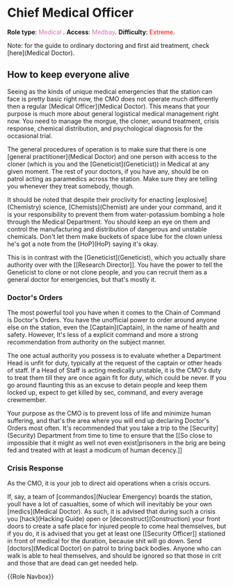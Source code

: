 # Chief Medical Officer

**Role type**: <font color= "#d673b2">Medical</font> . **Access**: <font color="#d673b2">Medbay</font>. **Difficulty**: <font color="Red">Extreme</font>.



Note: for the guide to ordinary doctoring and first aid treatment, check \[here](Medical Doctor).



## How to keep everyone alive


Seeing as the kinds of unique medical emergencies that the station can face is pretty basic right now, the CMO does not operate much differently then a regular \[Medical Officer](Medical Doctor). This means that your purpose is much more about general logistical medical management right now. You need to manage the morgue, the cloner, wound treatment, crisis response, chemical distribution, and psychological diagnosis for the occasional trial. 


The general procedures of operation is to make sure that there is one \[general practitioner](Medical Doctor) and one person with access to the cloner (which is you and the \[Geneticist](Geneticist)) in Medical at any given moment. The rest of your doctors, if you have any, should be on patrol acting as paramedics across the station. Make sure they are telling you whenever they treat somebody, though.

It should be noted that despite their proclivity for enacting \[explosive](Chemistry) science, \[Chemists](Chemist) are under your command, and it is your responsibility to prevent them from water-potassium bombing a hole through the Medical Department. You should keep an eye on them and control the manufacturing and distribution of dangerous and unstable chemicals. Don't let them make buckets of space lube for the clown unless he's got a note from the \[HoP](HoP) saying it's okay.

This is in contrast with the \[Geneticist](Geneticist), which you actually share authority over with the [[Research Director]]. You have the power to tell the Geneticist to clone or not clone people, and you can recruit them as a general doctor for emergencies, but that's mostly it.


### Doctor's Orders


The most powerful tool you have when it comes to the Chain of Command is Doctor's Orders. You have the unofficial power to order around anyone else on the station, even the \[Captain](Captain), in the name of health and safety. However, It's less of a explicit command and more a strong recommendation from authority on the subject manner.

The one actual authority you possess is to evaluate whether a Department Head is unfit for duty, typically at the request of the captain or other heads of staff. If a Head of Staff is acting medically unstable, it is the CMO's duty to treat them till they are once again fit for duty, which could be never. If you go around flaunting this as an excuse to detain people and keep them locked up, expect to get killed by sec, command, and every average crewmember.

Your purpose as the CMO is to prevent loss of life and minimize human suffering, and that's the area where you will end up declaring Doctor's Orders most often. It's recommended that you take a trip to the \[Security](Security) Department from time to time to ensure that the [[So close to impossible that it might as well not even exist|prisoners in the brig are being fed and treated with at least a modicum of human decency.]]


### Crisis Response


As the CMO, it is your job to direct aid operations when a crisis occurs.

If, say, a team of \[commandos](Nuclear Emergency) boards the station, youll have a lot of casualties, some of which will inevitably be your own \[medics](Medical Doctor). As such, it is advised that during such a crisis you \[hack](Hacking Guide) open or \[deconstruct](Construction) your front doors to create a safe place for injured people to come heal themselves, but if you do, it is advised that you get at least one [[Security Officer]] stationed in front of medical for the duration, because shit will go down. Send \[doctors](Medical Doctor) on patrol to bring back bodies. Anyone who can walk is able to heal themselves, and should be ignored so that those in crit and those that are dead can get needed help.

{{Role Navbox}}
